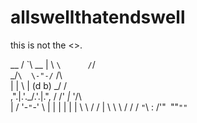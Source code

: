 # allswellthatendswell
this is not the &lt;>.

   __
  / \`\          __
  |  \ `\      /`/ \
  \_/`\  \-"-/` /\  \
     |       |  \  |
     (d     b)   \_/
     /       \
 ,".|.'.\_/.'.|.",
/   /\' _|_ '/\   \
|  /  '-`"`-'  \  |
| |             | |
| \    \   /    / |
 \ \    \ /    / /
  `"`\   :   /'"`
      `""`""`
